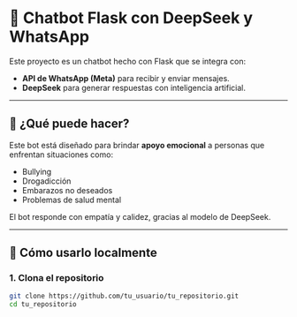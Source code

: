 # 🤖 Chatbot Flask con DeepSeek y WhatsApp

Este proyecto es un chatbot hecho con Flask que se integra con:

- **API de WhatsApp (Meta)** para recibir y enviar mensajes.
- **DeepSeek** para generar respuestas con inteligencia artificial.

---

## 🚀 ¿Qué puede hacer?

Este bot está diseñado para brindar **apoyo emocional** a personas que enfrentan situaciones como:

- Bullying
- Drogadicción
- Embarazos no deseados
- Problemas de salud mental

El bot responde con empatía y calidez, gracias al modelo de DeepSeek.

---

## 🧪 Cómo usarlo localmente

### 1. Clona el repositorio

```bash
git clone https://github.com/tu_usuario/tu_repositorio.git
cd tu_repositorio
